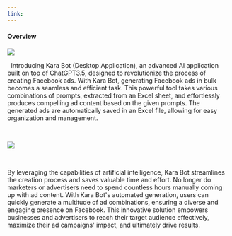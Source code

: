 ```yaml
---
link:
---
```


#### Overview

![](/images/portfolio/karabot-1.webp)

&nbsp;
Introducing Kara Bot (Desktop Application), an advanced AI application built on top of ChatGPT3.5, designed to revolutionize the process of creating Facebook ads. With Kara Bot, generating Facebook ads in bulk becomes a seamless and efficient task. This powerful tool takes various combinations of prompts, extracted from an Excel sheet, and effortlessly produces compelling ad content based on the given prompts. The generated ads are automatically saved in an Excel file, allowing for easy organization and management.

&nbsp;

![](/images/portfolio/karabot-2.png)

&nbsp;

By leveraging the capabilities of artificial intelligence, Kara Bot streamlines the creation process and saves valuable time and effort. No longer do marketers or advertisers need to spend countless hours manually coming up with ad content. With Kara Bot's automated generation, users can quickly generate a multitude of ad combinations, ensuring a diverse and engaging presence on Facebook. This innovative solution empowers businesses and advertisers to reach their target audience effectively, maximize their ad campaigns' impact, and ultimately drive results.
